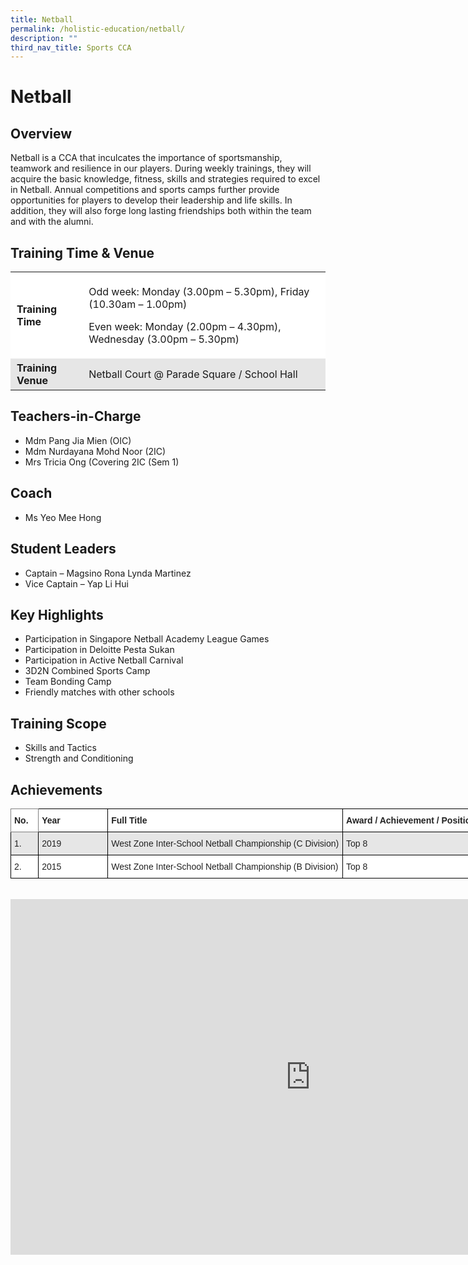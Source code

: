 ```yaml
---
title: Netball
permalink: /holistic-education/netball/
description: ""
third_nav_title: Sports CCA
---
```

# Netball


## Overview&nbsp;


Netball is a CCA that inculcates the importance of sportsmanship, teamwork and resilience in our players. During weekly trainings, they will acquire the basic knowledge, fitness, skills and strategies required to excel in Netball. Annual competitions and sports camps further provide opportunities for players to develop their leadership and life skills. In addition, they will also forge long lasting friendships both within the team and with the alumni. &nbsp;&nbsp;

## Training Time &amp; Venue


<table style="box-sizing: inherit; border-collapse: collapse; border-spacing: 0px; max-width: 100%;"><tbody style="box-sizing: inherit;"><tr style="box-sizing: inherit; background: rgb(255, 255, 255);"><td style="box-sizing: inherit; padding: 5px 10px;"><strong style="box-sizing: inherit; font-weight: bold;">Training Time</strong></td><td style="box-sizing: inherit; padding: 5px 10px;"><p style="box-sizing: inherit; font-size: 1em;">Odd week: Monday (3.00pm – 5.30pm),<span>&nbsp;</span><span style="box-sizing: inherit; font-family: inherit; font-size: inherit;">Friday (10.30am – 1.00pm)</span></p><p style="box-sizing: inherit; font-size: 1em;">Even week: Monday (2.00pm – 4.30pm), Wednesday (3.00pm – 5.30pm)</p></td></tr><tr style="box-sizing: inherit; background: rgb(230, 230, 230);"><td style="box-sizing: inherit; padding: 5px 10px;"><strong style="box-sizing: inherit; font-weight: bold;">Training Venue</strong></td><td style="box-sizing: inherit; padding: 5px 10px;">Netball Court @ Parade Square / School Hall&nbsp;</td></tr></tbody></table>

## Teachers-in-Charge


*   Mdm Pang Jia Mien (OIC)
*   Mdm Nurdayana Mohd Noor (2IC)
*   Mrs Tricia Ong (Covering 2IC (Sem 1)

## Coach


*   Ms Yeo Mee Hong

## Student Leaders


*   Captain – Magsino Rona Lynda Martinez&nbsp;
*   Vice Captain – Yap Li Hui&nbsp;

## Key Highlights


*   Participation in Singapore Netball Academy League Games
*   Participation in Deloitte Pesta Sukan
*   Participation in Active Netball Carnival
*   3D2N Combined Sports Camp
*   Team Bonding Camp
*   Friendly matches with other schools

## Training Scope


*   Skills and Tactics
*   Strength and Conditioning

## Achievements

<style type="text/css">
.tg  {border-collapse:collapse;border-spacing:0;}
.tg td{border-color:black;border-style:solid;border-width:1px;font-family:Arial, sans-serif;font-size:14px;
  overflow:hidden;padding:10px 5px;word-break:normal;}
.tg th{border-color:black;border-style:solid;border-width:1px;font-family:Arial, sans-serif;font-size:14px;
  font-weight:normal;overflow:hidden;padding:10px 5px;word-break:normal;}
.tg .tg-l2bf{background-color:#FFF;color:#222;font-weight:bold;text-align:left;vertical-align:top}
.tg .tg-h5mn{background-color:#E6E6E6;color:#222;text-align:left;vertical-align:middle}
.tg .tg-0f6e{background-color:#FFF;border-color:inherit;color:#222;font-weight:bold;text-align:left;vertical-align:top}
.tg .tg-1ppo{background-color:#FFF;color:#222;text-align:left;vertical-align:middle}
</style>
<table style="undefined;table-layout: fixed; width: 789px" class="tg">
<colgroup>
<col style="width: 44.2px">
<col style="width: 111.2px">
<col style="width: 376.2px">
<col style="width: 257.2px">
</colgroup>
<thead>
  <tr>
    <th class="tg-0f6e"><span style="font-weight:bold">No.</span></th>
    <th class="tg-l2bf"><span style="font-weight:bold">Year</span></th>
    <th class="tg-l2bf"><span style="font-weight:bold">Full Title</span></th>
    <th class="tg-l2bf"><span style="font-weight:bold">Award / Achievement / Position</span></th>
  </tr>
</thead>
<tbody>
  <tr>
    <td class="tg-h5mn">1.</td>
    <td class="tg-h5mn">2019</td>
    <td class="tg-h5mn">West Zone Inter-School Netball Championship (C Division)</td>
    <td class="tg-h5mn">Top 8</td>
  </tr>
  <tr>
    <td class="tg-1ppo">2.</td>
    <td class="tg-1ppo">2015</td>
    <td class="tg-1ppo">West Zone Inter-School Netball Championship (B Division)</td>
    <td class="tg-1ppo">Top 8</td>
  </tr>
</tbody>
</table>

<br>

<iframe src="https://docs.google.com/presentation/d/e/2PACX-1vRsaz4WsJ5Q4aV9VPR9m0Ib7rO4ynHdFKuVbo3Vot9jbELWYip8VuFx_4iXiLlfZDXJ7Bo1g0nPxXM8/embed?start=true&amp;loop=true&amp;delayms=15000" frameborder="0" width="960" height="569" allowfullscreen="true"></iframe>
